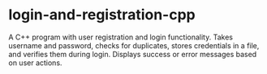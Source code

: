 # login-and-registration-cpp
A C++ program with user registration and login functionality. Takes username and password, checks for duplicates, stores credentials in a file, and verifies them during login. Displays success or error messages based on user actions.
